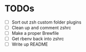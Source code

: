 # TODOs

- [ ] Sort out zsh custom folder plugins
- [ ] Clean up and comment zshrc
- [ ] Make a proper Brewfile
- [ ] Get rbenv back into zshrc
- [ ] Write up README
